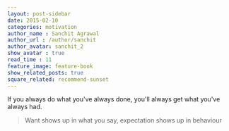 ```yaml
---
layout: post-sidebar
date: 2015-02-10
categories: motivation
author_name : Sanchit Agrawal
author_url : /author/sanchit
author_avatar: sanchit_2
show_avatar : true
read_time : 11
feature_image: feature-book
show_related_posts: true
square_related: recommend-sunset
---
```


If you always do what you've always done, you'll always get what you've always had.

> Want shows up in what you say, expectation shows up in behaviour
